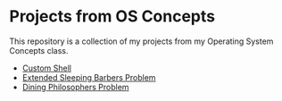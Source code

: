 # Projects from OS Concepts

This repository is a collection of my projects from my Operating System Concepts class.

- [Custom Shell](myshell/Readme.md)
- [Extended Sleeping Barbers Problem](extended-sleeping-barbers/Readme.md)
- [Dining Philosophers Problem](dining-philosophers-problem/Readme.md)